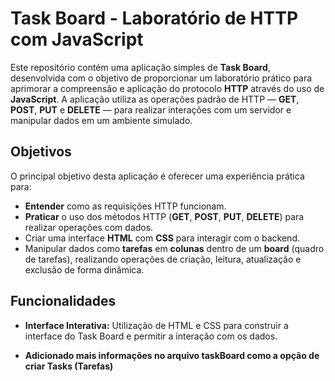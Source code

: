 # Task Board - Laboratório de HTTP com JavaScript

Este repositório contém uma aplicação simples de **Task Board**, desenvolvida com o objetivo de proporcionar um laboratório prático para aprimorar a compreensão e aplicação do protocolo **HTTP** através do uso de **JavaScript**. A aplicação utiliza as operações padrão de HTTP — **GET**, **POST**, **PUT** e **DELETE** — para realizar interações com um servidor e manipular dados em um ambiente simulado.

## Objetivos

O principal objetivo desta aplicação é oferecer uma experiência prática para:

- **Entender** como as requisições HTTP funcionam.
- **Praticar** o uso dos métodos HTTP (**GET**, **POST**, **PUT**, **DELETE**) para realizar operações com dados.
- Criar uma interface **HTML** com **CSS** para interagir com o backend.
- Manipular dados como **tarefas** em **colunas** dentro de um **board** (quadro de tarefas), realizando operações de criação, leitura, atualização e exclusão de forma dinâmica.

## Funcionalidades

- **Interface Interativa:** Utilização de HTML e CSS para construir a interface do Task Board e permitir a interação com os dados.

- **Adicionado mais informações no arquivo taskBoard como a opção de criar Tasks (Tarefas)**
